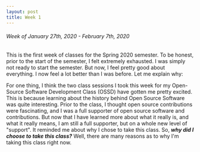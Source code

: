 ```yaml
---
layout: post
title: Week 1
---
```



###### Week of January 27th, 2020 - February 7th, 2020 
This is the first week of classes for the Spring 2020 semester. To be honest, prior to the start of the semester, I felt extremely exhausted. I was simply not ready to start the semester. But now, I feel pretty good about everything. I now feel a lot better than I was before. Let me explain why:

For one thing, I think the two class sessions I took this week for my Open-Source Software Development Class (OSSD) have gotten me pretty excited. This is because learning about the history behind Open Source Software was quite interesting. Prior to the class, I thought open source contributions were fascinating, and I was a full supporter of open source software and contributions. But now that I have learned more about what it really is, and what it really means, I am still a full supporter, but on a whole new level of "support". It reminded me about why I chose to take this class. So, _**why did I choose to take this class?**_ Well, there are many reasons as to why I'm taking this class right now. 